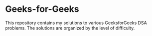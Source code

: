 # Geeks-for-Geeks
This repository contains my solutions to various GeeksforGeeks DSA problems. The solutions are organized by the level of difficulty.
